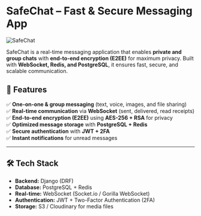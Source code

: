 # SafeChat – Fast & Secure Messaging App

![SafeChat](https://img.shields.io/badge/Status-Development-orange.svg)

SafeChat is a real-time messaging application that enables **private and group chats** with **end-to-end encryption (E2EE)** for maximum privacy. Built with **WebSocket, Redis, and PostgreSQL**, it ensures fast, secure, and scalable communication.

## 🚀 Features

✅ **One-on-one & group messaging** (text, voice, images, and file sharing)  
✅ **Real-time communication** via **WebSocket** (sent, delivered, read receipts)  
✅ **End-to-end encryption (E2EE)** using **AES-256 + RSA** for privacy  
✅ **Optimized message storage** with **PostgreSQL + Redis**  
✅ **Secure authentication** with **JWT + 2FA**  
✅ **Instant notifications** for unread messages  

---

## 🛠 Tech Stack

- **Backend:** Django (DRF)
- **Database:** PostgreSQL + Redis
- **Real-time:** WebSocket (Socket.io / Gorilla WebSocket)
- **Authentication:** JWT + Two-Factor Authentication (2FA)
- **Storage:** S3 / Cloudinary for media files

